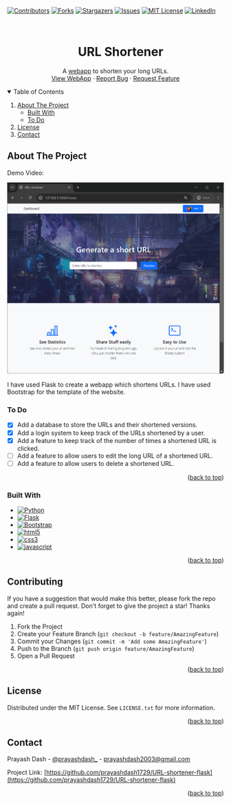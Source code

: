 <a name="readme-top"></a>

[![Contributors][contributors-shield]][contributors-url]
[![Forks][forks-shield]][forks-url]
[![Stargazers][stars-shield]][stars-url]
[![Issues][issues-shield]][issues-url]
[![MIT License][license-shield]][license-url]
[![LinkedIn][linkedin-shield]][linkedin-url]



<!-- PROJECT LOGO -->
<br />
<div align="center">
  <ul>
    <summary><h1 align="center">URL Shortener</h1></summary>
  </ul>

  <p align="center">
    A <a href="https://prayashdash1729-ipl-win-prediction-app-ozgwo3.streamlit.app/">webapp</a> to shorten your long URLs.
    <br />
    <a href="https://prayashdash1729-ipl-win-prediction-app-ozgwo3.streamlit.app/">View WebApp</a>
    ·
    <a href="https://github.com/prayashdash1729/URL-shortener-flask/issues">Report Bug</a>
    ·
    <a href="https://github.com/prayashdash1729/URL-shortener-flask/issues">Request Feature</a>
  </p>
</div>



<!-- TABLE OF CONTENTS -->
<details open>
  <summary>Table of Contents</summary>
  <ol>
    <li>
      <a href="#about-the-project">About The Project</a>
      <ul>
        <li><a href="#built-with">Built With</a></li>
        <li><a href="#to-do">To Do</a></li>
      </ul>
    </li>
    <li><a href="#license">License</a></li>
    <li><a href="#contact">Contact</a></li>
  </ol>
</details>



<!-- ABOUT THE PROJECT -->
## About The Project


Demo Video:

[![Watch the video](demo/home.png)](demo/demo.mp4)


I have used Flask to create a webapp which shortens URLs. I have used Bootstrap for the template of the website.

### To Do
- [x] Add a database to store the URLs and their shortened versions.
- [x] Add a login system to keep track of the URLs shortened by a user.
- [x] Add a feature to keep track of the number of times a shortened URL is clicked.
- [ ] Add a feature to allow users to edit the long URL of a shortened URL.
- [ ] Add a feature to allow users to delete a shortened URL.

<p align="right">(<a href="#readme-top">back to top</a>)</p>



### Built With

<!-- python flask bootstrap html css js-->

* [![Python][Python]][Python-url]
* [![Flask][Flask]][flask-url]
* [![Bootstrap][Bootstrap]][Bootstrap-url]
* [![html5][html5]][html5-url]
* [![css3][css3]][css3-url]
* [![javascript][javascript]][javascript-url]

<p align="right">(<a href="#readme-top">back to top</a>)</p>


<!-- CONTRIBUTING -->
## Contributing

If you have a suggestion that would make this better, please fork the repo and create a pull request. 
Don't forget to give the project a star! Thanks again!

1. Fork the Project
2. Create your Feature Branch (`git checkout -b feature/AmazingFeature`)
3. Commit your Changes (`git commit -m 'Add some AmazingFeature'`)
4. Push to the Branch (`git push origin feature/AmazingFeature`)
5. Open a Pull Request

<p align="right">(<a href="#readme-top">back to top</a>)</p>


<!-- LICENSE -->
## License

Distributed under the MIT License. See `LICENSE.txt` for more information.

<p align="right">(<a href="#readme-top">back to top</a>)</p>



<!-- CONTACT -->
## Contact

Prayash Dash - [@prayashdash_](https://www.instagram.com/prayashdash_/) - prayashdash2003@gmail.com

Project Link: [https://github.com/prayashdash1729/URL-shortener-flask](https://github.com/prayashdash1729/URL-shortener-flask)

<p align="right">(<a href="#readme-top">back to top</a>)</p>


<!-- MARKDOWN LINKS & IMAGES -->
<!-- https://www.markdownguide.org/basic-syntax/#reference-style-links -->
[contributors-shield]: https://img.shields.io/github/contributors/prayashdash1729/URL-shortener-flask.svg?style=for-the-badge
[contributors-url]: https://github.com/prayashdash1729/URL-shortener-flask/graphs/contributors
[forks-shield]: https://img.shields.io/github/forks/prayashdash1729/URL-shortener-flask.svg?style=for-the-badge
[forks-url]: https://github.com/prayashdash1729/URL-shortener-flask/network/members
[stars-shield]: https://img.shields.io/github/stars/prayashdash1729/URL-shortener-flask.svg?style=for-the-badge
[stars-url]: https://github.com/prayashdash1729/URL-shortener-flask/stargazers
[issues-shield]: https://img.shields.io/github/issues/prayashdash1729/URL-shortener-flask.svg?style=for-the-badge
[issues-url]: https://github.com/prayashdash1729/URL-shortener-flask/issues
[license-shield]: https://img.shields.io/github/license/prayashdash1729/URL-shortener-flask.svg?style=for-the-badge
[license-url]: https://github.com/prayashdash1729/URL-shortener-flask/blob/main/LICENSE
[linkedin-shield]: https://img.shields.io/badge/-LinkedIn-black.svg?style=for-the-badge&logo=linkedin&colorB=555
[linkedin-url]: https://linkedin.com/in/prayashdash
[webapp-screenshot]: static/images/homepage.png
[Python]: https://img.shields.io/badge/python-3670A0?style=for-the-badge&logo=python&logoColor=ffdd54
[Python-url]: https://www.python.org/
[Flask]: https://img.shields.io/badge/flask-%23121011.svg?style=for-the-badge&logo=flask&logoColor=white
[Flask-url]: https://flask.palletsprojects.com/en/2.0.x/
[Bootstrap]: https://img.shields.io/badge/bootstrap-%233B71CA.svg?style=for-the-badge&logo=bootstrap&logoColor=white
[Bootstrap-url]: https://getbootstrap.com/
[html5]: https://img.shields.io/badge/html5-%23e34c26.svg?style=for-the-badge&logo=html5&logoColor=white
[html5-url]: https://developer.mozilla.org/en-US/docs/Web/HTML
[css3]: https://img.shields.io/badge/css3-%23264de4.svg?style=for-the-badge&logo=css3&logoColor=white
[css3-url]: https://developer.mozilla.org/en-US/docs/Web/CSS
[javascript]: https://img.shields.io/badge/javascript-%23F0DB4F.svg?style=for-the-badge&logo=javascript&logoColor=white
[javascript-url]: https://developer.mozilla.org/en-US/docs/Web/JavaScript
